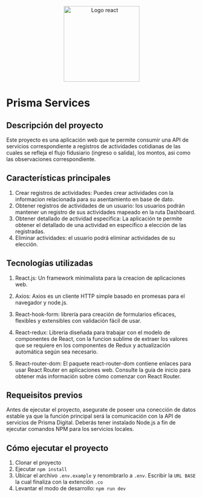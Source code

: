 <p align="center">
  <a href="https://es.react.dev/" target="blank"><img src="https://miro.medium.com/v2/resize:fit:720/format:webp/1*y6C4nSvy2Woe0m7bWEn4BA.png" width="200" alt="Logo react" /></a>
</p>

# Prisma Services

## Descripción del proyecto

Este proyecto es una aplicación web que te permite consumir una API de servicios correspondiente a registros de actividades cotidianas de las cuales se refleja el flujo fidusiario (ingreso o salida), los montos, asi como las observaciones correspondiente.

## Características principales

1. Crear registros de actividades: Puedes crear actividades con la informacion relacionada para su asentamiento en base de dato.
2. Obtener registros de actividades de un usuario: los usuarios podrán mantener un registro  de sus actividades mapeado en la ruta Dashboard.
3. Obtener detallado de actividad especifica: La aplicación te permite obtener el detallado de una actividad en especifico a elección de las registradas.
4. Eliminar actividades: el usuario podrá eliminar actividades de su elección.

## Tecnologías utilizadas

1. React.js: Un framework minimalista para la creacion de aplicaciones web.

2. Axios: Axios es un cliente HTTP simple basado en promesas para el navegador y node.js.

3. React-hook-form: librería para creación de formularios eficaces, flexibles y extensibles con validación fácil de usar.

4. React-redux: Libreria diseñada para trabajar con el modelo de componentes de React, con la funcion sublime de extraer los valores que se requiere en los componentes de Redux y actualización automática según sea necesario.

5. React-router-dom: El paquete react-router-dom contiene enlaces para usar React Router en aplicaciones web. Consulte la guía de inicio para obtener más información sobre cómo comenzar con React Router.


## Requeisitos previos

Antes de ejecutar el proyecto, asegurate de poseer una conección de datos estable ya que la función principal será la comunicación con la API de servicios de Prisma Digital. Deberás tener instalado Node.js a fin de ejecutar comandos NPM para los servicios locales.


## Cómo ejecutar el proyecto

1. Clonar el proyecto
2. Ejecutar `npm install`
3. Ubicar el archivo `.env.example` y renombrarlo a `.env`. Escribir la `URL BASE` la cual finaliza con la extención `.co`
6. Levantar el modo de desarrollo: `npm run dev`
